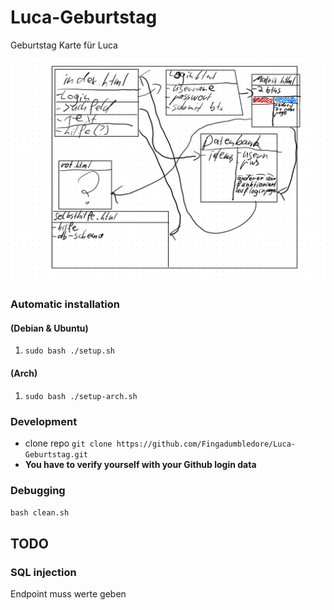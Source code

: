 # Luca-Geburtstag
Geburtstag Karte für Luca

![Screenshot.](IMG_0004.jpg)





### Automatic installation 
#### (Debian & Ubuntu)
1. `sudo bash ./setup.sh`
#### (Arch)
1. `sudo bash ./setup-arch.sh`

### Development
* clone repo `git clone https://github.com/Fingadumbledore/Luca-Geburtstag.git`
* **You have to verify yourself with your Github login data**
### Debugging

`bash clean.sh`

## TODO

### SQL injection

Endpoint muss werte geben
